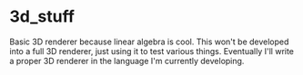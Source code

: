 # 3d_stuff
Basic 3D renderer because linear algebra is cool.
This won't be developed into a full 3D renderer, just using it to test various things.
Eventually I'll write a proper 3D renderer in the language I'm currently developing.
